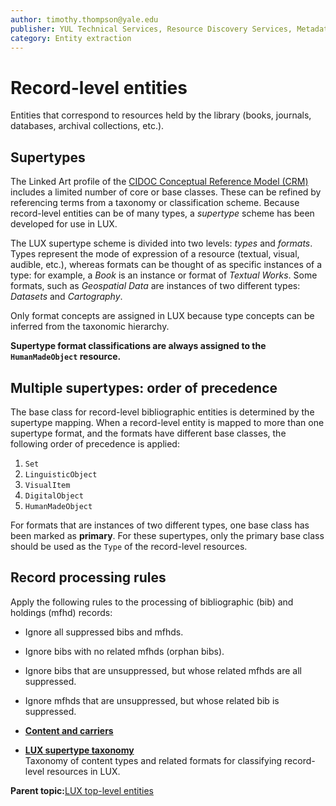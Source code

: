 ```yaml
---
author: timothy.thompson@yale.edu
publisher: YUL Technical Services, Resource Discovery Services, Metadata Services Unit
category: Entity extraction
---
```


# Record-level entities

Entities that correspond to resources held by the library \(books, journals, databases, archival collections, etc.\).

## Supertypes

The Linked Art profile of the [CIDOC Conceptual Reference Model \(CRM\)](http://www.cidoc-crm.org/html/5.0.4/cidoc-crm.html) includes a limited number of core or base classes. These can be refined by referencing terms from a taxonomy or classification scheme. Because record-level entities can be of many types, a *supertype* scheme has been developed for use in LUX.

The LUX supertype scheme is divided into two levels: *types* and *formats*. Types represent the mode of expression of a resource \(textual, visual, audible, etc.\), whereas formats can be thought of as specific instances of a type: for example, a *Book* is an instance or format of *Textual Works*. Some formats, such as *Geospatial Data* are instances of two different types: *Datasets* and *Cartography*.

Only format concepts are assigned in LUX because type concepts can be inferred from the taxonomic hierarchy.

**Supertype format classifications are always assigned to the `HumanMadeObject` resource.**

## Multiple supertypes: order of precedence

The base class for record-level bibliographic entities is determined by the supertype mapping. When a record-level entity is mapped to more than one supertype format, and the formats have different base classes, the following order of precedence is applied:

1.  `Set`
2.  `LinguisticObject`
3.  `VisualItem`
4.  `DigitalObject`
5.  `HumanMadeObject`

For formats that are instances of two different types, one base class has been marked as **primary**. For these supertypes, only the primary base class should be used as the `Type` of the record-level resources.

## Record processing rules

Apply the following rules to the processing of bibliographic \(bib\) and holdings \(mfhd\) records:

-   Ignore all suppressed bibs and mfhds.
-   Ignore bibs with no related mfhds \(orphan bibs\).
-   Ignore bibs that are unsuppressed, but whose related mfhds are all suppressed.
-   Ignore mfhds that are unsuppressed, but whose related bib is suppressed.

-   **[Content and carriers](../tasks/content_and_carriers.md)**  

-   **[LUX supertype taxonomy](../tasks/supertypes/supertypes.md)**  
Taxonomy of content types and related formats for classifying record-level resources in LUX.

**Parent topic:**[LUX top-level entities](../concepts/lux_top-level_entities.md)

